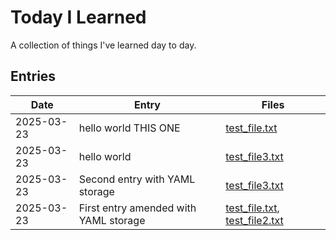 # Today I Learned

A collection of things I've learned day to day.

## Entries

| Date | Entry | Files |
| ---- | ----- | ----- |
| 2025-03-23 | hello world THIS ONE | [test_file.txt](til/files/2025-03-23_test_file.txt) |
| 2025-03-23 | hello world | [test_file3.txt](til/files/2025-03-23_test_file3.txt) |
| 2025-03-23 | Second entry with YAML storage | [test_file3.txt](til/files/2025-03-23_test_file3.txt) |
| 2025-03-23 | First entry amended with YAML storage | [test_file.txt](til/files/2025-03-23_test_file.txt), [test_file2.txt](til/files/2025-03-23_test_file2.txt) |
